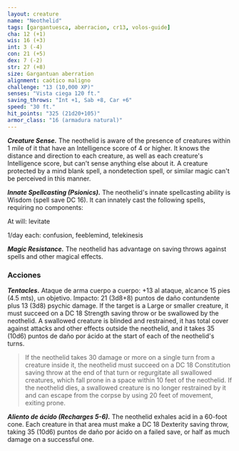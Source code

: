 ```yaml
---
layout: creature
name: "Neothelid"
tags: [gargantuesca, aberracion, cr13, volos-guide]
cha: 12 (+1)
wis: 16 (+3)
int: 3 (-4)
con: 21 (+5)
dex: 7 (-2)
str: 27 (+8)
size: Gargantuan aberration
alignment: caótico maligno
challenge: "13 (10,000 XP)"
senses: "Vista ciega 120 ft."
saving_throws: "Int +1, Sab +8, Car +6"
speed: "30 ft."
hit_points: "325 (21d20+105)"
armor_class: "16 (armadura natural)"
---
```


***Creature Sense.*** The neothelid is aware of the presence of creatures within 1 mile of it that have an Intelligence score of 4 or higher. It knows the distance and direction to each creature, as well as each creature's Intelligence score, but can't sense anything else about it. A creature protected by a mind blank spell, a nondetection spell, or similar magic can't be perceived in this manner.

***Innate Spellcasting (Psionics).*** The neothelid's innate spellcasting ability is Wisdom (spell save DC 16). It can innately cast the following spells, requiring no components:

At will: levitate

1/day each: confusion, feeblemind, telekinesis

***Magic Resistance.*** The neothelid has advantage on saving throws against spells and other magical effects.

### Acciones

***Tentacles.*** Ataque de arma cuerpo a cuerpo: +13 al ataque, alcance 15 pies (4.5 mts), un objetivo. Impacto: 21 (3d8+8) puntos de daño contundente plus 13 (3d8) psychic damage. If the target is a Large or smaller creature, it must succeed on a DC 18 Strength saving throw or be swallowed by the neothelid. A swallowed creature is blinded and restrained, it has total cover against attacks and other effects outside the neothelid, and it takes 35 (10d6) puntos de daño por ácido at the start of each of the neothelid's turns.

>If the neothelid takes 30 damage or more on a single turn from a creature inside it, the neothelid must succeed on a DC 18 Constitution saving throw at the end of that turn or regurgitate all swallowed creatures, which fall prone in a space within 10 feet of the neothelid. If the neothelid dies, a swallowed creature is no longer restrained by it and can escape from the corpse by using 20 feet of movement, exiting prone.

***Aliento de ácido (Recharges 5-6).*** The neothelid exhales acid in a 60-foot cone. Each creature in that area must make a DC 18 Dexterity saving throw, taking 35 (10d6) puntos de daño por ácido on a failed save, or half as much damage on a successful one.